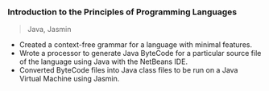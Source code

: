 ### Introduction to the Principles of Programming Languages

> Java, Jasmin

* Created a context-free grammar for a language with minimal features.
* Wrote a processor to generate Java ByteCode for a particular source file of the language using Java with the NetBeans IDE.
* Converted ByteCode files into Java class files to be run on a Java Virtual Machine using Jasmin.
